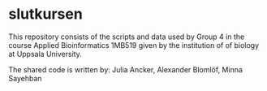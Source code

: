 # slutkursen

This repository consists of the scripts and data used by Group 4 in the course Applied Bioinformatics 1MB519 given by the institution of of biology at Uppsala University. 

The shared code is written by:
Julia Ancker, Alexander Blomlöf, Minna Sayehban
